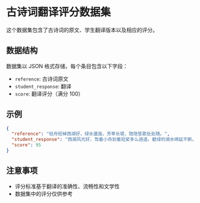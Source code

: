 # 古诗词翻译评分数据集

这个数据集包含了古诗词的原文、学生翻译版本以及相应的评分。

## 数据结构

数据集以 JSON 格式存储，每个条目包含以下字段：

- `reference`: 古诗词原文
- `student_response`: 翻译
- `score`: 翻译评分（满分 100）

## 示例

```json
{
  "reference": "轻舟短棹西湖好，绿水逶迤，芳草长堤，隐隐笙歌处处随。",
  "student_response": "西湖风光好，驾着小舟划着短桨多么逍遥。碧绿的湖水绵延不断。长堤芳草青青，春风中隐隐传来柔和的笙歌声，像是随着船儿在湖上飘荡。",
  "score": 95
}
```

## 注意事项

- 评分标准基于翻译的准确性、流畅性和文学性
- 数据集中的评分仅供参考
